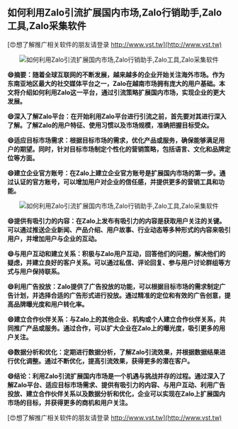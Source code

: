 ## **如何利用Zalo引流扩展国内市场,Zalo行销助手,Zalo工具,Zalo采集软件**

[😍想了解推广相关软件的朋友请登录 http://www.vst.tw](http://www.vst.tw)

 <center><img src="https://vst.tw/MP4/tuiguang/png/6.png" alt="如何利用Zalo引流扩展国内市场,Zalo行销助手,Zalo工具,Zalo采集软件"></center>

**😄摘要：随着全球互联网的不断发展，越来越多的企业开始关注海外市场。作为东南亚地区最大的社交媒体平台之一，Zalo在越南市场拥有庞大的用户基础。本文将介绍如何利用Zalo这一平台，通过引流策略扩展国内市场，实现企业的更大发展。**

**😄深入了解Zalo平台：在开始利用Zalo平台进行引流之前，首先要对其进行深入了解。了解Zalo的用户特征、使用习惯以及市场规模，准确把握目标受众。**

**😄适应目标市场需求：根据目标市场的需求，优化产品或服务，确保能够满足用户的期望。同时，针对目标市场制定个性化的营销策略，包括语言、文化和品牌定位等方面。**

**😄建立企业官方账号：在Zalo上建立企业官方账号是扩展国内市场的第一步。通过认证的官方账号，可以增加用户对企业的信任感，并提供更多的营销工具和功能。**

 <center><img src="https://vst.tw/MP4/tuiguang/png/2.png" alt="如何利用Zalo引流扩展国内市场,Zalo行销助手,Zalo工具,Zalo采集软件"></center>

**😄提供有吸引力的内容：在Zalo上发布有吸引力的内容是获取用户关注的关键。可以通过推送企业新闻、产品介绍、用户故事、行业动态等多种形式的内容来吸引用户，并增加用户与企业的互动。**

**😄与用户互动和建立关系：积极与Zalo用户互动，回答他们的问题，解决他们的疑虑，并建立良好的客户关系。可以通过私信、评论回复、参与用户讨论群组等方式与用户保持联系。**

**😄利用广告投放：Zalo提供了广告投放的功能，可以根据目标市场的需求制定广告计划，并选择合适的广告形式进行投放。通过精准的定位和有效的广告创意，提高品牌曝光度和用户转化率。**

**😄建立合作伙伴关系：与Zalo上的其他企业、机构或个人建立合作伙伴关系，共同推广产品或服务。通过合作，可以扩大企业在Zalo上的曝光度，吸引更多的用户关注。**

**😄数据分析和优化：定期进行数据分析，了解Zalo引流效果，并根据数据结果进行优化调整。通过不断优化，提高引流效果，获得更多的潜在客户。**

**😄结论：利用Zalo引流扩展国内市场是一个机遇与挑战并存的过程。通过深入了解Zalo平台、适应目标市场需求、提供有吸引力的内容、与用户互动、利用广告投放、建立合作伙伴关系以及数据分析和优化，企业可以实现在Zalo上扩展国内市场的目标，并获得更多的商机和用户关注。**

[😍想了解推广相关软件的朋友请登录 http://www.vst.tw](http://www.vst.tw)



